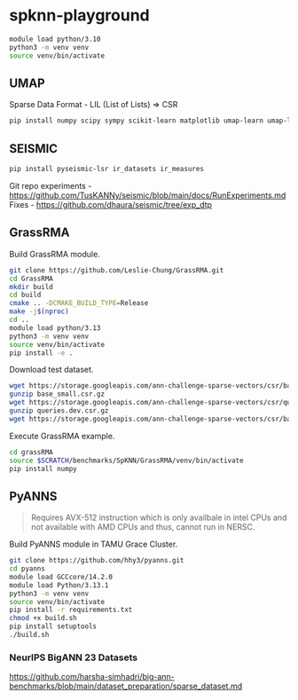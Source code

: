 # spknn-playground

```bash
module load python/3.10
python3 -m venv venv
source venv/bin/activate
```

## UMAP

Sparse Data Format - LIL (List of Lists) => CSR 

```bash
pip install numpy scipy sympy scikit-learn matplotlib umap-learn umap-learn[plot]
```

## SEISMIC

```bash
pip install pyseismic-lsr ir_datasets ir_measures
```

Git repo experiments - https://github.com/TusKANNy/seismic/blob/main/docs/RunExperiments.md
Fixes - https://github.com/dhaura/seismic/tree/exp_dtp

## GrassRMA

Build GrassRMA module.
```bash
git clone https://github.com/Leslie-Chung/GrassRMA.git
cd GrassRMA
mkdir build
cd build
cmake .. -DCMAKE_BUILD_TYPE=Release
make -j$(nproc)
cd ..
module load python/3.13
python3 -m venv venv
source venv/bin/activate
pip install -e .
```

Download test dataset.
```bash
wget https://storage.googleapis.com/ann-challenge-sparse-vectors/csr/base_small.csr.gz
gunzip base_small.csr.gz
wget https://storage.googleapis.com/ann-challenge-sparse-vectors/csr/queries.dev.csr.gz
gunzip queries.dev.csr.gz
wget https://storage.googleapis.com/ann-challenge-sparse-vectors/csr/base_small.dev.gt
```

Execute GrassRMA example.
```bash
cd grassRMA
source $SCRATCH/benchmarks/SpKNN/GrassRMA/venv/bin/activate
pip install numpy
```

## PyANNS

> Requires AVX-512 instruction which is only availbale in intel CPUs and not available with AMD CPUs and thus, cannot run in NERSC.

Build PyANNS module in TAMU Grace Cluster.
```bash
git clone https://github.com/hhy3/pyanns.git
cd pyanns
module load GCCcore/14.2.0
module load Python/3.13.1
python3 -m venv venv
source venv/bin/activate
pip install -r requirements.txt
chmod +x build.sh
pip install setuptools
./build.sh
```



### NeurIPS BigANN 23 Datasets
https://github.com/harsha-simhadri/big-ann-benchmarks/blob/main/dataset_preparation/sparse_dataset.md

